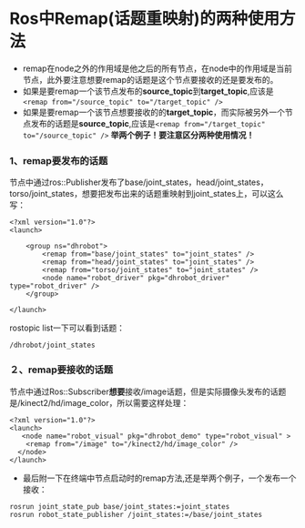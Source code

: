 # Ros中Remap(话题重映射)的两种使用方法

- remap在node之外的作用域是他之后的所有节点，在node中的作用域是当前节点，此外要注意想要remap的话题是这个节点要接收的还是要发布的。
- 如果是要remap一个该节点发布的**source_topic**到**target_topic**,应该是`<remap from="/source_topic" to="/target_topic" />`
- 如果是要remap一个该节点想要接收的的**target_topic**，而实际被另外一个节点发布的话题是**source_topic**,应该是`<remap from="/target_topic" to="/source_topic" />`
  **举两个例子！要注意区分两种使用情况！**

### 1、remap要发布的话题

节点中通过ros::Publisher发布了base/joint_states，head/joint_states，torso/joint_states，想要把发布出来的话题重映射到joint_states上，可以这么写：

```
<?xml version="1.0"?>
<launch>
 
    <group ns="dhrobot">
        <remap from="base/joint_states" to="joint_states" />
        <remap from="head/joint_states" to="joint_states" />
        <remap from="torso/joint_states" to="joint_states" /> 
        <node name="robot_driver" pkg="dhrobot_driver" type="robot_driver" />
    </group>
 
</launch>
```

rostopic list一下可以看到话题：

`/dhrobot/joint_states`

### ２、remap要接收的话题

节点中通过Ros::Subscriber**想要**接收/image话题，但是实际摄像头发布的话题是/kinect2/hd/image_color，所以需要这样处理：

```
<?xml version="1.0"?>
<launch>
   <node name="robot_visual" pkg="dhrobot_demo" type="robot_visual" >
    <remap from="/image" to="/kinect2/hd/image_color" />
  </node>
</launch>
```



- 最后附一下在终端中节点启动时的remap方法,还是举两个例子，一个发布一个接收：

```
rosrun joint_state_pub base/joint_states:=joint_states
rosrun robot_state_publisher /joint_states:=/base/joint_states
```

